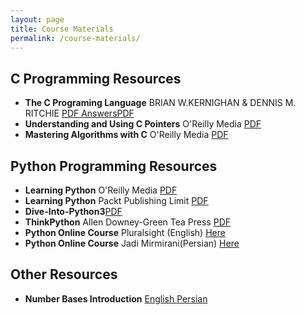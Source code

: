 ```yaml
---
layout: page
title: Course Materials
permalink: /course-materials/
---
```


## C Programming Resources
* **The C Programing Language** BRIAN W.KERNIGHAN & DENNIS M. RITCHIE <a href="../static_files/materials/The_C Programing_Language.pdf">PDF  </a> <a href="../static_files/materials/C_Answer_Book.pdf">AnswersPDF</a>
* **Understanding and Using C Pointers** O'Reilly Media <a href="../static_files/materials/Richard Reese-Understanding and Using C Pointers-O'Reilly Media (2013).pdf">PDF</a>
* **Mastering Algorithms with C** O'Reilly Media <a href="../static_files/materials/Kyle Loudon-Mastering Algorithms with C, 3rd Edition  -O'Reilly Media (1999).pdf">PDF</a>


## Python Programming Resources
* **Learning Python** O'Reilly Media <a href="../static_files/materials/Mark Lutz-Learning Python-O'Reilly (2009).pdf">PDF</a>
* **Learning Python** Packt Publishing Limit <a href="../static_files/materials/Learning Python.pdf">PDF</a>  
* **Dive-Into-Python3**<a href="../static_files/materials/dive-into-python3.pdf">PDF</a>
* **ThinkPython** Allen Downey-Green Tea Press <a href="../static_files/materials/thinkpython2.pdf">PDF</a>
* **Python Online Course** Pluralsight (English) <a href="https://p30download.com/fa/entry/49434/">Here</a>
* **Python Online Course** Jadi Mirmirani(Persian) <a href="https://gotoclass.ir/courses/آموزش-پایتون/">Here</a>

## Other Resources
* **Number Bases Introduction** <a href="https://www.computerhope.com/jargon/b/binary.htm">English </a> <a href="http://www.khuisf.ac.ir/prof/images/Uploaded_files/Bases%20in%20numeral%20system[6833271].PDF"> Persian</a> 